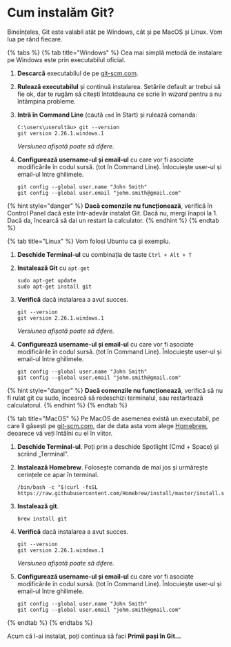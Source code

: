 # Cum instalăm Git?

Bineînțeles, Git este valabil atât pe Windows, cât și pe MacOS și Linux. Vom lua pe rând fiecare.

{% tabs %}
{% tab title="Windows" %}
Cea mai simplă metodă de instalare pe Windows este prin executabilul oficial.

1. **Descarcă** executabilul de pe [git-scm.com](https://git-scm.com).
2. **Rulează executabilul** și continuă instalarea. Setările default ar trebui să fie ok, dar te rugăm să citești întotdeauna ce scrie în _wizard_ pentru a nu întâmpina probleme.
3. **Intră în Command Line** \(caută `cmd` în Start\) și rulează comanda:

   ```text
   C:\users\userultău> git --version
   git version 2.26.1.windows.1
   ```

   _Versiunea afișată poate să difere._

4. **Configurează username-ul și email-ul** cu care vor fi asociate modificările în codul sursă. \(tot în Command Line\). Înlocuiește user-ul și email-ul între ghilimele.

   ```text
   git config --global user.name "John Smith"
   git config --global user.email "johm.smith@gmail.com"
   ```

{% hint style="danger" %}
**Dacă comenzile nu funcționează**, verifică în Control Panel dacă este într-adevăr instalat Git. Dacă nu, mergi înapoi la 1. Dacă da, încearcă să dai un restart la calculator.
{% endhint %}
{% endtab %}

{% tab title="Linux" %}
Vom folosi Ubuntu ca și exemplu.

1. **Deschide Terminal-ul** cu combinația de taste `Ctrl + Alt + T`
2. **Instalează Git** cu `apt-get`

   ```text
   sudo apt-get update
   sudo apt-get install git
   ```

3. **Verifică** dacă instalarea a avut succes.

   ```text
   git --version
   git version 2.26.1.windows.1
   ```

   _Versiunea afișată poate să difere._

4. **Configurează username-ul și email-ul** cu care vor fi asociate modificările în codul sursă. \(tot în Command Line\). Înlocuiește user-ul și email-ul între ghilimele.

   ```text
   git config --global user.name "John Smith"
   git config --global user.email "johm.smith@gmail.com"
   ```

{% hint style="danger" %}
**Dacă comenzile nu funcționează**, verifică să nu fi rulat git cu sudo, încearcă să redeschizi terminalul, sau restartează calculatorul.
{% endhint %}
{% endtab %}

{% tab title="MacOS" %}
Pe MacOS de asemenea există un executabil, pe care îl găsești pe [git-scm.com](https://git-scm.com), dar de data asta vom alege [Homebrew](https://brew.sh/), deoarece vă veți întâlni cu el în viitor.

1. **Deschide Terminal-ul**. Poți prin a deschide Spotlight \(Cmd + Space\) și scriind „Terminal”.
2. **Instalează Homebrew**. Folosește comanda de mai jos și urmărește cerințele ce apar în terminal.

   ```text
   /bin/bash -c "$(curl -fsSL https://raw.githubusercontent.com/Homebrew/install/master/install.sh)"
   ```

3. **Instalează git**.

   ```text
   brew install git
   ```

4. **Verifică** dacă instalarea a avut succes.

   ```text
   git --version
   git version 2.26.1.windows.1
   ```

   _Versiunea afișată poate să difere._

5. **Configurează username-ul și email-ul** cu care vor fi asociate modificările în codul sursă. \(tot în Command Line\). Înlocuiește user-ul și email-ul între ghilimele.

   ```text
   git config --global user.name "John Smith"
   git config --global user.email "johm.smith@gmail.com"
   ```
{% endtab %}
{% endtabs %}

Acum că l-ai instalat, poți continua să faci **Primii pași în Git...**

